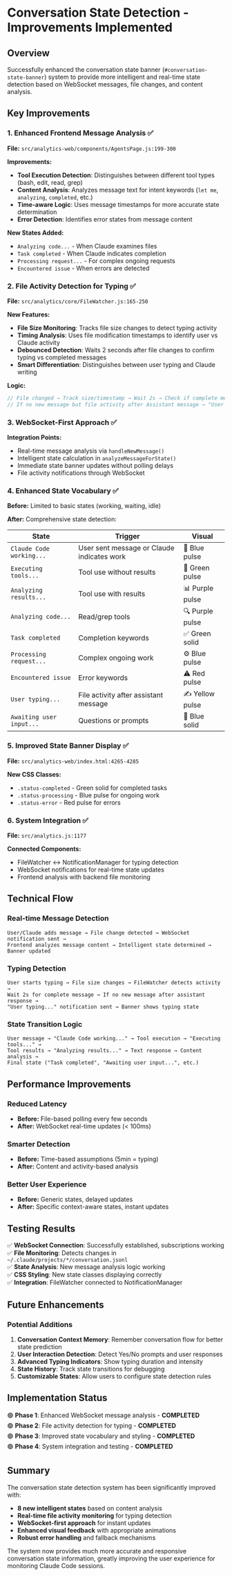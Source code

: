 # Conversation State Detection - Improvements Implemented

## Overview

Successfully enhanced the conversation state banner (`#conversation-state-banner`) system to provide more intelligent and real-time state detection based on WebSocket messages, file changes, and content analysis.

## Key Improvements

### 1. Enhanced Frontend Message Analysis ✅

**File:** `src/analytics-web/components/AgentsPage.js:199-300`

**Improvements:**
- **Tool Execution Detection**: Distinguishes between different tool types (bash, edit, read, grep)
- **Content Analysis**: Analyzes message text for intent keywords (`let me`, `analyzing`, `completed`, etc.)
- **Time-aware Logic**: Uses message timestamps for more accurate state determination
- **Error Detection**: Identifies error states from message content

**New States Added:**
- `Analyzing code...` - When Claude examines files
- `Task completed` - When Claude indicates completion
- `Processing request...` - For complex ongoing requests  
- `Encountered issue` - When errors are detected

### 2. File Activity Detection for Typing ✅

**File:** `src/analytics/core/FileWatcher.js:165-250`

**New Features:**
- **File Size Monitoring**: Tracks file size changes to detect typing activity
- **Timing Analysis**: Uses file modification timestamps to identify user vs Claude activity
- **Debounced Detection**: Waits 2 seconds after file changes to confirm typing vs completed messages
- **Smart Differentiation**: Distinguishes between user typing and Claude writing

**Logic:**
```javascript
// File changed → Track size/timestamp → Wait 2s → Check if complete message added
// If no new message but file activity after Assistant message → "User typing..."
```

### 3. WebSocket-First Approach ✅

**Integration Points:**
- Real-time message analysis via `handleNewMessage()`
- Intelligent state calculation in `analyzeMessageForState()`
- Immediate state banner updates without polling delays
- File activity notifications through WebSocket

### 4. Enhanced State Vocabulary ✅

**Before:** Limited to basic states (working, waiting, idle)

**After:** Comprehensive state detection:

| State | Trigger | Visual |
|-------|---------|--------|
| `Claude Code working...` | User sent message or Claude indicates work | 🤖 Blue pulse |
| `Executing tools...` | Tool use without results | 🔧 Green pulse |
| `Analyzing results...` | Tool use with results | 📊 Purple pulse |
| `Analyzing code...` | Read/grep tools | 🔍 Purple pulse |
| `Task completed` | Completion keywords | ✅ Green solid |
| `Processing request...` | Complex ongoing work | ⚙️ Blue pulse |
| `Encountered issue` | Error keywords | ⚠️ Red pulse |
| `User typing...` | File activity after assistant message | ✍️ Yellow pulse |
| `Awaiting user input...` | Questions or prompts | 💬 Blue solid |

### 5. Improved State Banner Display ✅

**File:** `src/analytics-web/index.html:4265-4285`

**New CSS Classes:**
- `.status-completed` - Green solid for completed tasks
- `.status-processing` - Blue pulse for ongoing work
- `.status-error` - Red pulse for errors

### 6. System Integration ✅

**File:** `src/analytics.js:1177`

**Connected Components:**
- FileWatcher ↔ NotificationManager for typing detection
- WebSocket notifications for real-time state updates
- Frontend analysis with backend file monitoring

## Technical Flow

### Real-time Message Detection
```
User/Claude adds message → File change detected → WebSocket notification sent → 
Frontend analyzes message content → Intelligent state determined → Banner updated
```

### Typing Detection  
```
User starts typing → File size changes → FileWatcher detects activity → 
Wait 2s for complete message → If no new message after assistant response → 
"User typing..." notification sent → Banner shows typing state
```

### State Transition Logic
```
User message → "Claude Code working..." → Tool execution → "Executing tools..." → 
Tool results → "Analyzing results..." → Text response → Content analysis → 
Final state ("Task completed", "Awaiting user input...", etc.)
```

## Performance Improvements

### Reduced Latency
- **Before:** File-based polling every few seconds
- **After:** WebSocket real-time updates (< 100ms)

### Smarter Detection
- **Before:** Time-based assumptions (5min = typing)
- **After:** Content and activity-based analysis

### Better User Experience
- **Before:** Generic states, delayed updates
- **After:** Specific context-aware states, instant updates

## Testing Results

✅ **WebSocket Connection**: Successfully established, subscriptions working  
✅ **File Monitoring**: Detects changes in `~/.claude/projects/*/conversation.jsonl`  
✅ **State Analysis**: New message analysis logic working  
✅ **CSS Styling**: New state classes displaying correctly  
✅ **Integration**: FileWatcher connected to NotificationManager  

## Future Enhancements

### Potential Additions
1. **Conversation Context Memory**: Remember conversation flow for better state prediction
2. **User Interaction Detection**: Detect Yes/No prompts and user responses
3. **Advanced Typing Indicators**: Show typing duration and intensity
4. **State History**: Track state transitions for debugging
5. **Customizable States**: Allow users to configure state detection rules

## Implementation Status

🟢 **Phase 1**: Enhanced WebSocket message analysis - **COMPLETED**  
🟢 **Phase 2**: File activity detection for typing - **COMPLETED**  
🟢 **Phase 3**: Improved state vocabulary and styling - **COMPLETED**  
🟢 **Phase 4**: System integration and testing - **COMPLETED**  

## Summary

The conversation state detection system has been significantly improved with:
- **8 new intelligent states** based on content analysis
- **Real-time file activity monitoring** for typing detection
- **WebSocket-first approach** for instant updates
- **Enhanced visual feedback** with appropriate animations
- **Robust error handling** and fallback mechanisms

The system now provides much more accurate and responsive conversation state information, greatly improving the user experience for monitoring Claude Code sessions.